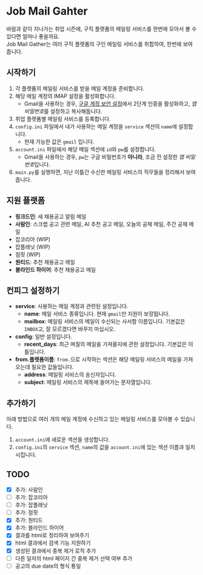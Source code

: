 # Job Mail Gahter

바람과 같이 지나가는 취업 시즌에, 구직 플랫폼의 메일링 서비스를 한번에 모아서 볼 수 있다면 얼마나 좋을까요.  
Job Mail Gather는 여러 구직 플랫폼의 구인 메일링 서비스를 취합하여, 한번에 보여줍니다.

## 시작하기

1. 각 플랫폼의 메일링 서비스를 받을 메일 계정을 준비합니다.
2. 해당 메일 계정의 IMAP 설정을 활성화합니다.
    - Gmail을 사용하는 경우, [구글 계정 보안 설정](https://myaccount.google.com/security)에서 2단계 인증을 활성화하고, *앱 비밀번호*를 설정하고 복사해둡니다.
3. 취업 플랫폼별 메일링 서비스를 등록합니다.
4. `config.ini` 파일에서 내가 사용하는 메일 계정을 `service` 섹션의 `name`에 설정합니다.
    - 현재 가능한 값은 `gmail` 입니다.
5. `account.ini` 파일에서 해당 메일 섹션에 `id`와 `pw`를 설정합니다.
    - Gmail을 사용하는 경우, `pw`는 구글 비밀번호가 **아니라**, 조금 전 설정한 *앱 비밀번호*입니다.
6. `main.py`를 실행하면, 지난 이틀간 수신한 메일링 서비스의 직무들을 정리해서 보여줍니다.

## 지원 플랫폼

-   **링크드인**: 새 채용공고 알림 메일
-   **사람인**: 스크랩 공고 관련 메일, AI 추천 공고 메일, 오늘의 공채 메일, 주간 공채 메일
-   잡코리아 (WIP)
-   잡플래닛 (WIP)
-   점핏 (WIP)
-   **원티드**: 추천 채용공고 메일
-   **블라인드 하이어**: 추천 채용공고 메일

## 컨피그 설정하기

-   **service**: 사용하는 메일 계정과 관련된 설정입니다.
    -   **name**: 메일 서비스 종류입니다. 현재 `gmail`만 지원이 보장됩니다.
    -   **mailbox**: 메일링 서비스의 메일이 수신되는 사서함 이름입니다. 기본값은 `INBOX`고, 잘 모르겠다면 바꾸지 마십시오.
-   **config**: 일반 설정입니다.
    -   **recent_days**: 최근 며칠의 메일을 가져올지에 관한 설정입니다. 기본값은 이틀입니다.
-   **from.플랫폼이름**: `from.`으로 시작하는 섹션은 해당 메일링 서비스의 메일을 가져오는데 필요한 값들입니다.
    -   **address**: 메일링 서비스의 송신자입니다.
    -   **subject**: 메일링 서비스의 제목에 들어가는 문자열입니다.

## 추가하기

아래 방법으로 여러 개의 메일 계정에 수신하고 있는 메일링 서비스를 모아볼 수 있습니다.

1. `account.ini`에 새로운 섹션을 생성합니다.
2. `config.ini`의 `service` 섹션, `name`의 값을 `account.ini`에 있는 섹션 이름과 일치시킵니다.

## TODO

-   [x] 추가: 사람인
-   [ ] 추가: 잡코리아
-   [ ] 추가: 잡플래닛
-   [ ] 추가: 점핏
-   [x] 추가: 원티드
-   [x] 추가: 블라인드 하이어
-   [x] 결과를 html로 정리하여 보여주기
-   [x] html 결과에서 검색 기능 지원하기
-   [x] 생성된 결과에서 중복 제거 로직 추가
-   [ ] 다른 일자의 html 페이지 간 중복 제거 선택 여부 추가
-   [ ] 공고의 due date의 형식 통일
